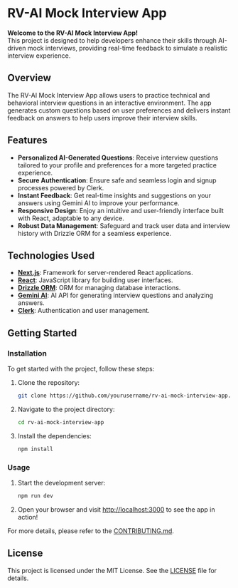 # RV-AI Mock Interview App

**Welcome to the RV-AI Mock Interview App!**  
This project is designed to help developers enhance their skills through AI-driven mock interviews, providing real-time feedback to simulate a realistic interview experience.

## Overview
The RV-AI Mock Interview App allows users to practice technical and behavioral interview questions in an interactive environment. The app generates custom questions based on user preferences and delivers instant feedback on answers to help users improve their interview skills.

## Features
- **Personalized AI-Generated Questions**: Receive interview questions tailored to your profile and preferences for a more targeted practice experience.
- **Secure Authentication**: Ensure safe and seamless login and signup processes powered by Clerk.
- **Instant Feedback**: Get real-time insights and suggestions on your answers using Gemini AI to improve your performance.
- **Responsive Design**: Enjoy an intuitive and user-friendly interface built with React, adaptable to any device.
- **Robust Data Management**: Safeguard and track user data and interview history with Drizzle ORM for a seamless experience.


## Technologies Used
- **[Next.js](https://nextjs.org/)**: Framework for server-rendered React applications.
- **[React](https://reactjs.org/)**: JavaScript library for building user interfaces.
- **[Drizzle ORM](https://drizzle.team/)**: ORM for managing database interactions.
- **[Gemini AI](https://gemini.ai/)**: AI API for generating interview questions and analyzing answers.
- **[Clerk](https://clerk.dev/)**: Authentication and user management.

## Getting Started

### Installation
To get started with the project, follow these steps:

1. Clone the repository:
   ```bash
   git clone https://github.com/yourusername/rv-ai-mock-interview-app.git
   ```

2. Navigate to the project directory:
   ```bash
   cd rv-ai-mock-interview-app
   ```

3. Install the dependencies:
   ```bash
   npm install
   ```

### Usage
1. Start the development server:
   ```bash
   npm run dev
   ```

2. Open your browser and visit [http://localhost:3000](http://localhost:3000) to see the app in action!


For more details, please refer to the [CONTRIBUTING.md](CONTRIBUTING.md).

## License
This project is licensed under the MIT License. See the [LICENSE](LICENSE) file for details.
